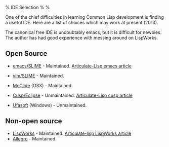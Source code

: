 % IDE Selection
%
%

One of the chief difficulties in learning Common Lisp development is
finding a useful IDE. Here are a list of choices which may work at
present (2013).

The canonical free IDE is undoubtably emacs, but it is difficult for
newbies. The author has had good experience with messing around on
LispWorks.

Open Source
---
- [emacs/SLIME](http://www.gnu.org/software/emacs/) - Maintained. [Articulate-Lisp emacs article](emacs.html)

- [vim/SLIME](http://www.vim.org/scripts/script.php?script_id=2531) - Maintained.

- [McClide](http://www.cliki.net/MCLIDE) (OSX) - Maintained.

- [Cusp/Eclipse]( http://bitfauna.com/projects/cusp/ ) - Unmaintained. [Articulate-Lisp cusp article](cusp-setup.html)

- [Ufasoft]( http://ufasoft.com/lisp/ ) (Windows)  - Unmaintained.

Non-open source
---

- [LispWorks](http://www.lispworks.com/downloads/index.html) - Maintained. [Articulate-lisp LispWorks article](lispworks.html)
- [Allegro](http://www.franz.com/downloads/clp/survey ) - Maintained.



